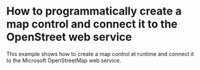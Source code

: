 # How to programmatically create a map control and connect it to the OpenStreet web service 


<p>This example shows how to create a map control at runtime and connect it to the Microsoft OpenStreetMap web service.</p>

<br/>


